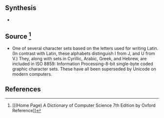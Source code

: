 ## Synthesis
- 
## Source [^1]
- One of several character sets based on the letters used for writing Latin. (In contrast with Latin, these alphabets distinguish I from J, and U from V.) They, along with sets in Cyrillic, Arabic, Greek, and Hebrew, are included in ISO 8859: Information Processing-8-bit single-byte coded graphic character sets. These have all been superseded by Unicode on modern computers.
## References

[^1]: [[(Home Page) A Dictionary of Computer Science 7th Edition by Oxford Reference]]